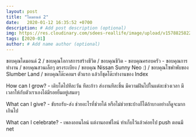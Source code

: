 ```yaml
---
layout: post
title: "ไดมอนด์ 2"
date:   2020-01-12 16:35:52 +0700
description: # Add post description (optional)
img: https://res.cloudinary.com/sdees-reallife/image/upload/v1578825822/IMG_0120.jpg # Add image post (optional)
tags: [2020-01]
author: # Add name author (optional)
---
```

ขอบคุณไดมอนด์ 2 / ขอบคุณโอกาสการสร้างชีวิต / ขอบคุณชีวิต - ขอบคุณครอบครัว - ขอบคุณการทำงาน / ขอบคุณสวนเล็กๆ ตรงระเบียง / ขอบคุณ Nissan Sunny Neo :) / ขอบคุณโซฟาพับของ Slumber Land / ขอบคุณโต๊ะคอมฯ ตัวแรก แล้วก็ชุดโต๊ะทำงานของ Index

<i class="fa fa-child" style="color:plum"></i>

How can I grow? - เติบโตไปทีละวัน ทีละก้าว ส่งงานทีละชิ้น มีความฝันไปในแต่ละช่วงเวลา มีเวลาให้กับตัวเราเองได้มีรอยยิ้มอยู่เสมอๆ

What can I give? - ขับรถรับ-ส่ง ช่วยอะไรที่ช่วยได้ หรือไม่ช่วยซะบ้างก็ได้ถ้าบางอย่างก็ดูจะมากเกินไป

What can I celebrate? - เพลงออนไลน์ แต่งานออฟไลน์ ทำเก็บไว้แล้วค่อยไป push ตอนมี net
